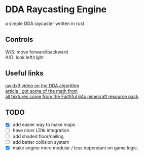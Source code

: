 # DDA Raycasting Engine

a simple DDA raycaster written in rust

## Controls

W/S: move forward/backward <br>
A/D: look left/right

## Useful links
[javidx9 video on the DDA algorithm](https://www.youtube.com/watch?v=NbSee-XM7WA) <br>
[article i got some of the math from](https://permadi.com/1996/05/ray-casting-tutorial-table-of-contents/) <br>
[all textures come from the Faithful 64x minecraft resource pack](https://github.com/Faithful-Resource-Pack/Faithful-Java-64x)

## TODO
- [X] add easier way to make maps
- [ ] have nicer LDtk integration
- [ ] add shaded floor/ceiling
- [ ] add better collision system
- [X] make engine more modular / less dependant on game logic.